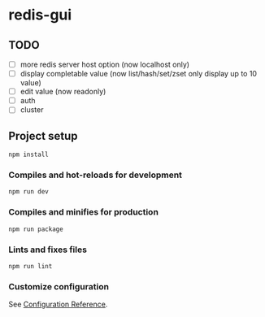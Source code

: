 # redis-gui

## TODO

- [ ] more redis server host option (now localhost only)
- [ ] display completable value (now list/hash/set/zset only display up to 10 value)
- [ ] edit value (now readonly)
- [ ] auth
- [ ] cluster

## Project setup

```
npm install
```

### Compiles and hot-reloads for development
```
npm run dev
```

### Compiles and minifies for production
```
npm run package
```

### Lints and fixes files
```
npm run lint
```

### Customize configuration
See [Configuration Reference](https://cli.vuejs.org/config/).
